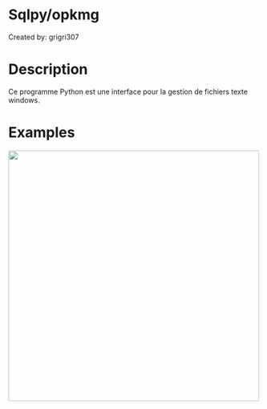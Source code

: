 # Sqlpy/opkmg

Created by: grigri307

# Description

Ce programme Python est une interface pour la gestion de fichiers texte windows.

# Examples

<img src="https://github.com/grigri307/SQLPY/blob/main/opkmgscreen.png" width="500">

